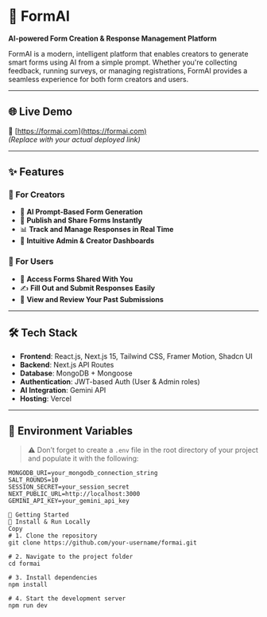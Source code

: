 # 🧠 FormAI

**AI-powered Form Creation & Response Management Platform**

FormAI is a modern, intelligent platform that enables creators to generate smart forms using AI from a simple prompt. Whether you're collecting feedback, running surveys, or managing registrations, FormAI provides a seamless experience for both form creators and users.

---

## 🌐 Live Demo

🔗 [https://formai.com](https://formai.com)  
*(Replace with your actual deployed link)*

---

## ✨ Features

### 🎯 For Creators
- 🤖 **AI Prompt-Based Form Generation**
- 🚀 **Publish and Share Forms Instantly**
- 📊 **Track and Manage Responses in Real Time**
- 🧭 **Intuitive Admin & Creator Dashboards**

### 📝 For Users
- 📂 **Access Forms Shared With You**
- ✍️ **Fill Out and Submit Responses Easily**
- 🔁 **View and Review Your Past Submissions**

---

## 🛠 Tech Stack

- **Frontend**: React.js, Next.js 15, Tailwind CSS, Framer Motion, Shadcn UI
- **Backend**: Next.js API Routes
- **Database**: MongoDB + Mongoose
- **Authentication**: JWT-based Auth (User & Admin roles)
- **AI Integration**: Gemini API
- **Hosting**: Vercel 

---

## 📁 Environment Variables

> ⚠️ Don’t forget to create a `.env` file in the root directory of your project and populate it with the following:

```env
MONGODB_URI=your_mongodb_connection_string
SALT_ROUNDS=10
SESSION_SECRET=your_session_secret
NEXT_PUBLIC_URL=http://localhost:3000
GEMINI_API_KEY=your_gemini_api_key

🚀 Getting Started
🔧 Install & Run Locally
Copy
# 1. Clone the repository
git clone https://github.com/your-username/formai.git

# 2. Navigate to the project folder
cd formai

# 3. Install dependencies
npm install

# 4. Start the development server
npm run dev